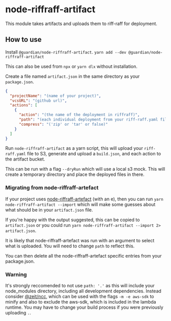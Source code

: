 # node-riffraff-artifact

This module takes artifacts and uploads them to riff-raff for deployment.

## How to use

Install `@guardian/node-riffraff-artifact`.
`yarn add --dev @guardian/node-riffraff-artifact`

This can also be used from `npx` or `yarn dlx` without installation.

Create a file named `artifact.json` in the same directory as your `package.json`.

```json
{
  "projectName": "(name of your project)",
  "vcsURL": "(github url)",
  "actions": [
    {
      "action": "(the name of the deployment in riffraff)",
      "path": "(each individual deployment from your riff-raff.yaml file)",
      "compress": "('zip' or 'tar' or false)"
    }
  ]
}
```

Run `node-riffraff-artifact` as a yarn script, this will upload your `riff-raff.yaml` file to S3, generate and upload a `build.json`, and each action to the artifact bucket.

This can be run with a flag `--dryRun` which will use a local s3 mock. This will create a temporary directory and place the deployed files in there.

### Migrating from node-riffraff-artefact

If your project uses [node-riffraff-artefact](https://github.com/guardian/node-riffraff-artefact) (with an e), then you can run
`yarn node-riffraff-artifact --import` which will make some guesses about what should be in your `artifact.json` file.

If you're happy with the output suggested, this can be copied to `artifact.json` or you could run `yarn node-riffraff-artifact --import 2> artifact.json`.

It is likely that node-riffraff-artefact was run with an argument to select what is uploaded. You will need to change `path` to reflect this.

You can then delete all the node-riffraff-artefact specific entries from your package.json.

### Warning

It's strongly reccomended to not use `path: '.'` as this will include your node_modules directory, including all development dependencies. Instead consider [@zeit/ncc](https://github.com/zeit/ncc), which can be used with the flags `-m -e aws-sdk` to minify and also to exclude the aws-sdk, which is included in the lambda runtime.
You may have to change your build process if you were previously uploading `.`.
